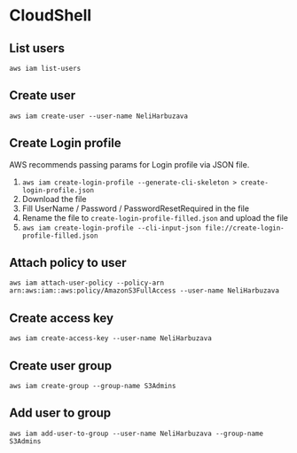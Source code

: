 # CloudShell

## List users
`aws iam list-users`

## Create user
`aws iam create-user --user-name NeliHarbuzava`

## Create Login profile
AWS recommends passing params for Login profile via JSON file.
1. `aws iam create-login-profile --generate-cli-skeleton > create-login-profile.json`
2. Download the file
3. Fill UserName / Password / PasswordResetRequired in the file
4. Rename the file to `create-login-profile-filled.json` and upload the file
5. `aws iam create-login-profile --cli-input-json file://create-login-profile-filled.json`

## Attach policy to user
`aws iam attach-user-policy --policy-arn arn:aws:iam::aws:policy/AmazonS3FullAccess --user-name NeliHarbuzava`

## Create access key
`aws iam create-access-key --user-name NeliHarbuzava`

## Create user group
`aws iam create-group --group-name S3Admins`

## Add user to group
`aws iam add-user-to-group --user-name NeliHarbuzava --group-name S3Admins`